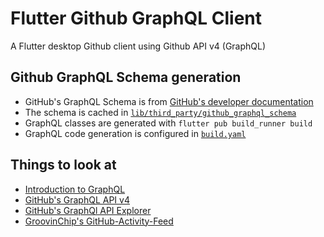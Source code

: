 # Flutter Github GraphQL Client

A Flutter desktop Github client using Github API v4 (GraphQL)

## Github GraphQL Schema generation
 - GitHub's GraphQL Schema is from [GitHub's developer documentation](https://developer.github.com/v4/public_schema/)
 - The schema is cached in
   [`lib/third_party/github_graphql_schema`](lib/third_party/github_graphql_schema)
 - GraphQL classes are generated with `flutter pub build_runner build`
 - GraphQL code generation is configured in [`build.yaml`](build.yaml)

 ## Things to look at
  - [Introduction to GraphQL](https://graphql.org/learn/)
  - [GitHub's GraphQL API v4](https://developer.github.com/v4/)
  - [GitHub's GraphQl API Explorer](https://developer.github.com/v4/explorer/)
  - [GroovinChip's GitHub-Activity-Feed](https://github.com/GroovinChip/GitHub-Activity-Feed)
